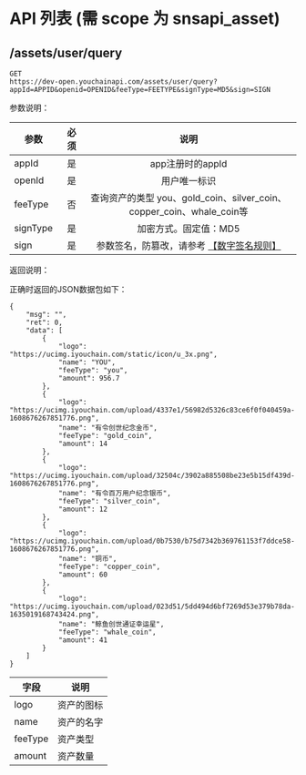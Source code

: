 
# API 列表 (需 scope 为 snsapi_asset)

## /assets/user/query

```
GET
https://dev-open.youchainapi.com/assets/user/query?appId=APPID&openid=OPENID&feeType=FEETYPE&signType=MD5&sign=SIGN
```

参数说明：

| 参数        | 必须    |  说明  |
| --------   | -----:   | :----: |
| appId        | 是      |  app注册时的appId  |
| openId        | 是     |  用户唯一标识    |
| feeType      | 否    |  查询资产的类型  you、gold_coin、silver_coin、copper_coin、whale_coin等 |
| signType      | 是    |  加密方式。固定值：MD5    |
| sign      | 是    |  参数签名，防篡改，请参考 [【数字签名规则】](sign.md)   |

返回说明：

正确时返回的JSON数据包如下：

```
{
    "msg": "",
    "ret": 0,
    "data": [
        {
            "logo": "https://ucimg.iyouchain.com/static/icon/u_3x.png",
            "name": "YOU",
            "feeType": "you",
            "amount": 956.7
        },
        {
            "logo": "https://ucimg.iyouchain.com/upload/4337e1/56982d5326c83ce6f0f040459a-1608676267851776.png",
            "name": "有令创世纪念金币",
            "feeType": "gold_coin",
            "amount": 14
        },
        {
            "logo": "https://ucimg.iyouchain.com/upload/32504c/3902a885508be23e5b15df439d-1608676267851776.png",
            "name": "有令百万用户纪念银币",
            "feeType": "silver_coin",
            "amount": 12
        },
        {
            "logo": "https://ucimg.iyouchain.com/upload/0b7530/b75d7342b369761153f7ddce58-1608676267851776.png",
            "name": "铜币",
            "feeType": "copper_coin",
            "amount": 60
        },
        {
            "logo": "https://ucimg.iyouchain.com/upload/023d51/5dd494d6bf7269d53e379b78da-1635019168743424.png",
            "name": "鲸鱼创世通证幸运星",
            "feeType": "whale_coin",
            "amount": 41
        }
    ]
}
```

|字段|说明|
| --- | --- |
|logo|资产的图标|
|name|资产的名字|
|feeType|资产类型|
|amount	|资产数量|

